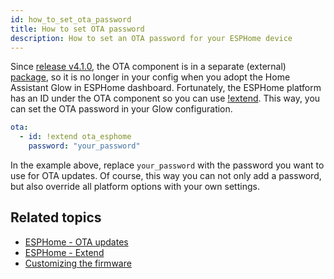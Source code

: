 ```yaml
---
id: how_to_set_ota_password
title: How to set OTA password
description: How to set an OTA password for your ESPHome device
---
```


Since [release v4.1.0](/blog/release-4.1.0#esphome-ota-updates), the OTA component is in a separate (external) [package], so it is no longer in your config when you adopt the Home Assistant Glow in ESPHome dashboard. Fortunately, the ESPHome platform has an ID under the OTA component so you can use [!extend]. This way, you can set the OTA password in your Glow configuration.

```yaml title="your_glow_config.yaml"
ota:
  - id: !extend ota_esphome
    password: "your_password"
```

In the example above, replace `your_password` with the password you want to use for OTA updates. Of course, this way you can not only add a password, but also override all platform options with your own settings.

## Related topics

- [ESPHome - OTA updates][esphome_ota]
- [ESPHome - Extend][!extend]
- [Customizing the firmware](/docs/advanced/firmware_customization.mdx)

[esphome_ota]: https://esphome.io/components/ota.html
[!extend]: https://esphome.io/guides/configuration-types#extend
[package]: https://esphome.io/guides/configuration-types#remote-git-packages